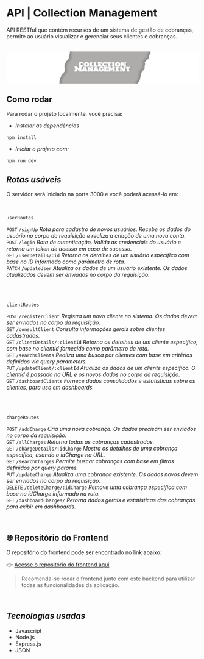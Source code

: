 # API | Collection Management

API RESTful que contém recursos de um sistema de gestão de cobranças, permite ao usuário visualizar e gerenciar seus clientes e cobranças.

<br>
<img align=center src="banner-collection-management.png">

## Como rodar

Para rodar o projeto localmente, você precisa:

- _Instalar as dependências_ 

```shell
npm install
```

- _Iniciar o projeto com:_

```shell
npm run dev
```

## _Rotas usáveis_ 

O servidor será iniciado na porta 3000 e você poderá acessá-lo em:

 <br>

 ```shell
 userRoutes
```
`POST` `/signUp` _Rota para cadastro de novos usuários. Recebe os dados do usuário no corpo da requisição e realiza a criação de uma nova conta._<br>
`POST` `/login` _Rota de autenticação. Valida as credenciais do usuário e retorna um token de acesso em caso de sucesso._<br>
`GET` `/userDetails/:id` _Retorna os detalhes de um usuário específico com base no ID informado como parâmetro de rota._<br>
`PATCH` `/updateUser` _Atualiza os dados de um usuário existente. Os dados atualizados devem ser enviados no corpo da requisição._<br>

<br>
<br>

```shell
clientRoutes
```
`POST` `/registerClient` _Registra um novo cliente no sistema. Os dados devem ser enviados no corpo da requisição._<br>
`GET` `/consultClient` _Consulta informações gerais sobre clientes cadastrados._<br>
`GET` `/clientDetails/:clientId` _Retorna os detalhes de um cliente específico, com base no clientId fornecido como parâmetro de rota._<br>
`GET` `/searchClients` _Realiza uma busca por clientes com base em critérios definidos via query parameters._<br>
`PUT` `/updateClient/:clientId` _Atualiza os dados de um cliente específico. O clientId é passado na URL e os novos dados no corpo da requisição._<br>
`GET` `/dashboardClients` _Fornece dados consolidados e estatísticas sobre os clientes, para uso em dashboards._<br>

<br>
<br>

```shell
chargeRoutes
```
`POST` `/addCharge` _Cria uma nova cobrança. Os dados precisam ser enviados no corpo da requisição._<br>
`GET` `/allCharges` _Retorna todas as cobranças cadastradas._<br>
`GET` `/chargeDetails/:idCharge` _Mostra os detalhes de uma cobrança específica, usando o idCharge na URL._<br>
`GET` `/searchCharges` _Permite buscar cobranças com base em filtros definidos por query params._<br>
`PUT` `/updateCharge` _Atualiza uma cobrança existente. Os dados novos devem ser enviados no corpo da requisição._<br>
`DELETE` `/deleteCharge/:idCharge` _Remove uma cobrança específica com base no idCharge informado na rota._<br>
`GET` `/dashboardCharges/` _Retorna dados gerais e estatísticas das cobranças para exibir em dashboards._<br>

<br>

## 🌐 Repositório do Frontend

O repositório do frontend pode ser encontrado no link abaixo:

👉 [Acesse o repositório do frontend aqui](https://github.com/wendelveloso/dashboard-cobrancas-web)

> Recomenda-se rodar o frontend junto com este backend para utilizar todas as funcionalidades da aplicação.

<br>

## _Tecnologias usadas_
- Javascript
- Node.js
- Express.js
- JSON
